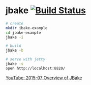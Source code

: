 # jbake [![Build Status](https://travis-ci.org/daggerok/jbake-example.svg?branch=master)](https://travis-ci.org/daggerok/jbake-example)

```bash
# create
mkdir jbake-example
cd jbake-example
jbake -i

# build
jbake -b

# serve with jetty
jbake -s
open http://localhost:8820/
```

[YouTube: 2015-07 Overview of JBake](https://youtu.be/XRpBnWFL7XA?t=1233)
